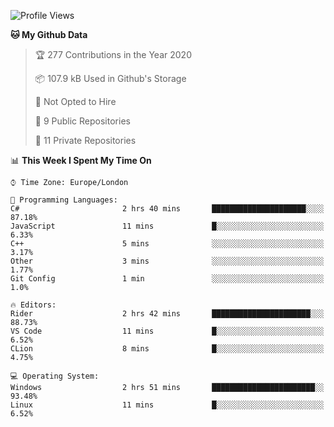 <!--START_SECTION:waka-->
![Profile Views](http://img.shields.io/badge/Profile%20Views-0-blue)

**🐱 My Github Data** 

> 🏆 277 Contributions in the Year 2020
 > 
> 📦 107.9 kB Used in Github's Storage 
 > 
> 🚫 Not Opted to Hire
 > 
> 📜 9 Public Repositories
 > 
> 🔑 11 Private Repositories 

📊 **This Week I Spent My Time On** 

```text
⌚︎ Time Zone: Europe/London

💬 Programming Languages: 
C#                       2 hrs 40 mins       █████████████████████░░░░   87.18% 
JavaScript               11 mins             █░░░░░░░░░░░░░░░░░░░░░░░░   6.33% 
C++                      5 mins              ░░░░░░░░░░░░░░░░░░░░░░░░░   3.17% 
Other                    3 mins              ░░░░░░░░░░░░░░░░░░░░░░░░░   1.77% 
Git Config               1 min               ░░░░░░░░░░░░░░░░░░░░░░░░░   1.0%

🔥 Editors: 
Rider                    2 hrs 42 mins       ██████████████████████░░░   88.73% 
VS Code                  11 mins             █░░░░░░░░░░░░░░░░░░░░░░░░   6.52% 
CLion                    8 mins              █░░░░░░░░░░░░░░░░░░░░░░░░   4.75%

💻 Operating System: 
Windows                  2 hrs 51 mins       ███████████████████████░░   93.48% 
Linux                    11 mins             █░░░░░░░░░░░░░░░░░░░░░░░░   6.52%

```


<!--END_SECTION:waka-->